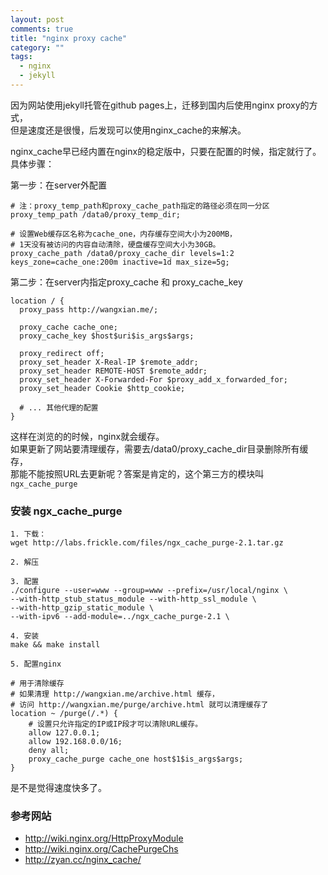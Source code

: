 ```yaml
---
layout: post
comments: true
title: "nginx proxy cache"
category: ""
tags: 
  - nginx
  - jekyll
---
```


因为网站使用jekyll托管在github pages上，迁移到国内后使用nginx proxy的方式，  
但是速度还是很慢，后发现可以使用nginx_cache的来解决。

nginx_cache早已经内置在nginx的稳定版中，只要在配置的时候，指定就行了。
具体步骤：  

第一步：在server外配置

~~~
# 注：proxy_temp_path和proxy_cache_path指定的路径必须在同一分区
proxy_temp_path /data0/proxy_temp_dir;

# 设置Web缓存区名称为cache_one，内存缓存空间大小为200MB，
# 1天没有被访问的内容自动清除，硬盘缓存空间大小为30GB。
proxy_cache_path /data0/proxy_cache_dir levels=1:2 keys_zone=cache_one:200m inactive=1d max_size=5g;
~~~

第二步：在server内指定proxy_cache 和 proxy_cache_key

~~~
location / {
  proxy_pass http://wangxian.me/;

  proxy_cache cache_one;
  proxy_cache_key $host$uri$is_args$args;

  proxy_redirect off;
  proxy_set_header X-Real-IP $remote_addr;
  proxy_set_header REMOTE-HOST $remote_addr;
  proxy_set_header X-Forwarded-For $proxy_add_x_forwarded_for;
  proxy_set_header Cookie $http_cookie;
  
  # ... 其他代理的配置
} 
~~~

这样在浏览的的时候，nginx就会缓存。  
如果更新了网站要清理缓存，需要去/data0/proxy_cache_dir目录删除所有缓存，  
那能不能按照URL去更新呢？答案是肯定的，这个第三方的模块叫 `ngx_cache_purge`

### 安装 ngx_cache_purge

~~~
1. 下载：
wget http://labs.frickle.com/files/ngx_cache_purge-2.1.tar.gz

2. 解压

3. 配置
./configure --user=www --group=www --prefix=/usr/local/nginx \
--with-http_stub_status_module --with-http_ssl_module \
--with-http_gzip_static_module \
--with-ipv6 --add-module=../ngx_cache_purge-2.1 \

4. 安装
make && make install

5. 配置nginx

# 用于清除缓存
# 如果清理 http://wangxian.me/archive.html 缓存，
# 访问 http://wangxian.me/purge/archive.html 就可以清理缓存了
location ~ /purge(/.*) {
    # 设置只允许指定的IP或IP段才可以清除URL缓存。
    allow 127.0.0.1;
    allow 192.168.0.0/16;
    deny all;
    proxy_cache_purge cache_one host$1$is_args$args;
}    
~~~

是不是觉得速度快多了。

### 参考网站

- <http://wiki.nginx.org/HttpProxyModule>
- <http://wiki.nginx.org/CachePurgeChs>
- <http://zyan.cc/nginx_cache/>



